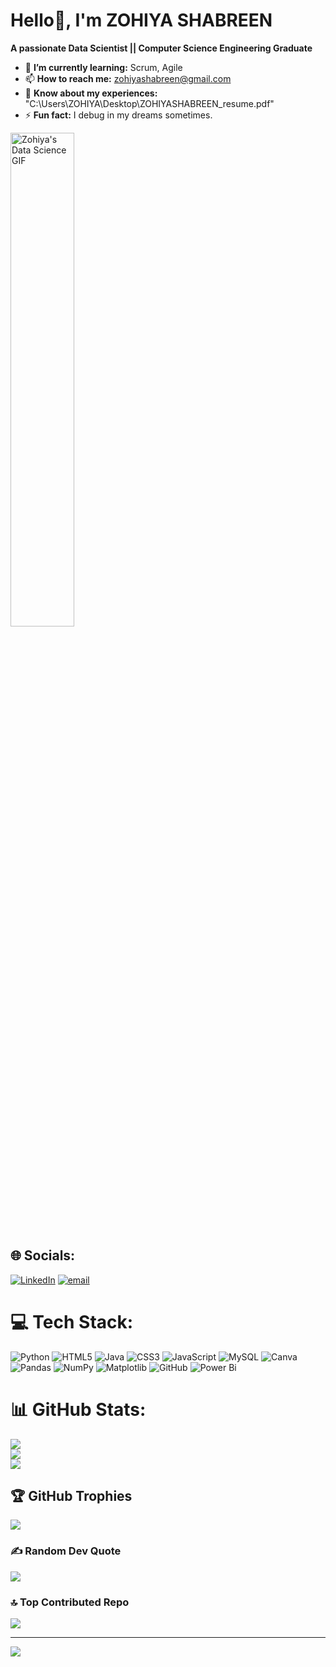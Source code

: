 # Hello👋, I'm ZOHIYA SHABREEN
**A passionate Data Scientist || Computer Science Engineering Graduate**

- 🌱 **I’m currently learning:** Scrum, Agile
- 📫 **How to reach me:** zohiyashabreen@gmail.com
- 📄 **Know about my experiences:** "C:\Users\ZOHIYA\Desktop\ZOHIYASHABREEN_resume.pdf"
- ⚡ **Fun fact:** I debug in my dreams sometimes.
<img src="https://i.pinimg.com/originals/94/d1/7e/94d17e25dba0111b8c6f737b6083e234.gif" width="45%" alt="Zohiya's Data Science GIF">

## 🌐 Socials:
[![LinkedIn](https://img.shields.io/badge/LinkedIn-%230077B5.svg?logo=linkedin&logoColor=white)](https://linkedin.com/in/www.linkedin.com/in/zohiya-shabreen-abc140219280425) [![email](https://img.shields.io/badge/Email-D14836?logo=gmail&logoColor=white)](mailto:zohiyashabreen@gmail.com) 

# 💻 Tech Stack:
![Python](https://img.shields.io/badge/python-3670A0?style=for-the-badge&logo=python&logoColor=ffdd54) ![HTML5](https://img.shields.io/badge/html5-%23E34F26.svg?style=for-the-badge&logo=html5&logoColor=white) ![Java](https://img.shields.io/badge/java-%23ED8B00.svg?style=for-the-badge&logo=openjdk&logoColor=white) ![CSS3](https://img.shields.io/badge/css3-%231572B6.svg?style=for-the-badge&logo=css3&logoColor=white) ![JavaScript](https://img.shields.io/badge/javascript-%23323330.svg?style=for-the-badge&logo=javascript&logoColor=%23F7DF1E) ![MySQL](https://img.shields.io/badge/mysql-4479A1.svg?style=for-the-badge&logo=mysql&logoColor=white) ![Canva](https://img.shields.io/badge/Canva-%2300C4CC.svg?style=for-the-badge&logo=Canva&logoColor=white) ![Pandas](https://img.shields.io/badge/pandas-%23150458.svg?style=for-the-badge&logo=pandas&logoColor=white) ![NumPy](https://img.shields.io/badge/numpy-%23013243.svg?style=for-the-badge&logo=numpy&logoColor=white) ![Matplotlib](https://img.shields.io/badge/Matplotlib-%23ffffff.svg?style=for-the-badge&logo=Matplotlib&logoColor=black) ![GitHub](https://img.shields.io/badge/github-%23121011.svg?style=for-the-badge&logo=github&logoColor=white) ![Power Bi](https://img.shields.io/badge/power_bi-F2C811?style=for-the-badge&logo=powerbi&logoColor=black)
# 📊 GitHub Stats:
![](https://github-readme-stats.vercel.app/api?username=zohiyashabreen14&theme=default_repocard&hide_border=false&include_all_commits=true&count_private=false)<br/>
![](https://nirzak-streak-stats.vercel.app/?user=zohiyashabreen14&theme=default_repocard&hide_border=false)<br/>
![](https://github-readme-stats.vercel.app/api/top-langs/?username=zohiyashabreen14&theme=default_repocard&hide_border=false&include_all_commits=true&count_private=false&layout=compact)

## 🏆 GitHub Trophies
![](https://github-profile-trophy.vercel.app/?username=zohiyashabreen14&theme=radical&no-frame=false&no-bg=true&margin-w=4)

### ✍️ Random Dev Quote
![](https://quotes-github-readme.vercel.app/api?type=horizontal&theme=radical)

### 🔝 Top Contributed Repo
![](https://github-contributor-stats.vercel.app/api?username=zohiyashabreen14&limit=5&theme=dark&combine_all_yearly_contributions=true)

---
[![](https://visitcount.itsvg.in/api?id=zohiyashabreen14&icon=0&color=0)](https://visitcount.itsvg.in)

<!-- Proudly created with GPRM ( https://gprm.itsvg.in ) -->
